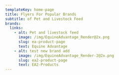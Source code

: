 ```yaml
---
templateKey: home-page
title: Flyers For Popular Brands
subtitle: of Pet and Livestock Feed
brands:
  links:
    - alt: Pet and livestock feed
      image: /img/EquineAdvantage_Render@2x.png
      slug: ea-product-page
      text: Equine Advantage
    - alt: test new brand add
      image: /img/EquineAdvantage_Render-2@2x.png
      slug: ea2-product-page
      text: EA2-Products
---
```


